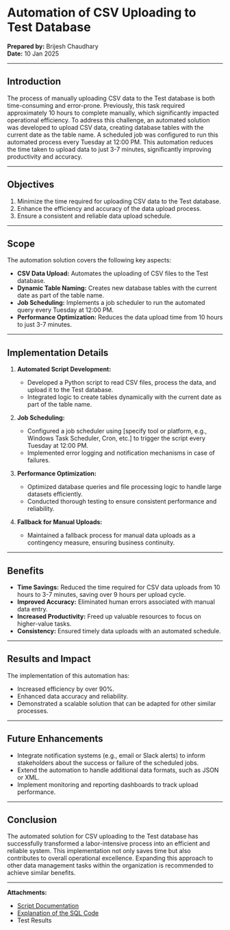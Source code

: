 # Automation of CSV Uploading to Test Database

**Prepared by:** Brijesh Chaudhary  
**Date:** 10 Jan 2025

---

## Introduction
The process of manually uploading CSV data to the Test database is both time-consuming and error-prone. Previously, this task required approximately 10 hours to complete manually, which significantly impacted operational efficiency. To address this challenge, an automated solution was developed to upload CSV data, creating database tables with the current date as the table name. A scheduled job was configured to run this automated process every Tuesday at 12:00 PM. This automation reduces the time taken to upload data to just 3-7 minutes, significantly improving productivity and accuracy.

---

## Objectives
1. Minimize the time required for uploading CSV data to the Test database.  
2. Enhance the efficiency and accuracy of the data upload process.  
3. Ensure a consistent and reliable data upload schedule.  

---

## Scope
The automation solution covers the following key aspects:

- **CSV Data Upload:** Automates the uploading of CSV files to the Test database.
- **Dynamic Table Naming:** Creates new database tables with the current date as part of the table name.
- **Job Scheduling:** Implements a job scheduler to run the automated query every Tuesday at 12:00 PM.
- **Performance Optimization:** Reduces the data upload time from 10 hours to just 3-7 minutes.

---

## Implementation Details

1. **Automated Script Development:**  
   - Developed a Python script to read CSV files, process the data, and upload it to the Test database.
   - Integrated logic to create tables dynamically with the current date as part of the table name.

2. **Job Scheduling:**  
   - Configured a job scheduler using [specify tool or platform, e.g., Windows Task Scheduler, Cron, etc.] to trigger the script every Tuesday at 12:00 PM.
   - Implemented error logging and notification mechanisms in case of failures.

3. **Performance Optimization:**  
   - Optimized database queries and file processing logic to handle large datasets efficiently.
   - Conducted thorough testing to ensure consistent performance and reliability.

4. **Fallback for Manual Uploads:**  
   - Maintained a fallback process for manual data uploads as a contingency measure, ensuring business continuity.

---

## Benefits

- **Time Savings:** Reduced the time required for CSV data uploads from 10 hours to 3-7 minutes, saving over 9 hours per upload cycle.
- **Improved Accuracy:** Eliminated human errors associated with manual data entry.
- **Increased Productivity:** Freed up valuable resources to focus on higher-value tasks.
- **Consistency:** Ensured timely data uploads with an automated schedule.

---

## Results and Impact

The implementation of this automation has:

- Increased efficiency by over 90%.  
- Enhanced data accuracy and reliability.  
- Demonstrated a scalable solution that can be adapted for other similar processes.  

---

## Future Enhancements

- Integrate notification systems (e.g., email or Slack alerts) to inform stakeholders about the success or failure of the scheduled jobs.
- Extend the automation to handle additional data formats, such as JSON or XML.
- Implement monitoring and reporting dashboards to track upload performance.

---

## Conclusion

The automated solution for CSV uploading to the Test database has successfully transformed a labor-intensive process into an efficient and reliable system. This implementation not only saves time but also contributes to overall operational excellence. Expanding this approach to other data management tasks within the organization is recommended to achieve similar benefits.

---
**Attachments:**  
- [Script Documentation](/Atomn_of_CSV_Upldng_to_Tst_DB.sql)
- [Explanation of the SQL Code](/Explanation_of_the_SQL_Code.md) 
- Test Results


